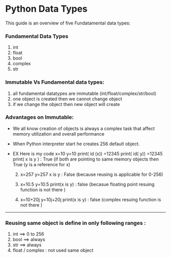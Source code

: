 # Python Data Types

This guide is an overview of five Fundatamental data types:

### Fundamental Data Types

1. int
2. float
3. bool
4. complex
5. str

### Immutable Vs Fundamental data types:
1. all fundamental datatypes are immutable (int/float/complex/str/bool)
2. one object is created then we cannot change object
3. if we change the object then new object will create

### Advantages on Immutable: 
- We all know creation of objects is always a complex task that affect memory utilization and overall performance
- When Python interpreter start he creates 256 default object.
- EX 
Here is my code
  x=10
  y=10
  print( id (x)) =12345
  print( id( y)) =12345
  print( x is y ) : True (if both are pointing to same memory objects then True (y is a reference for x) 

   2. x=257
      y=257
      x is y : False (because reusing is applicable for 0-256)
   
   3. x=10.5
      y=10.5
      print(x is y) : false (becasue floating point resuing function is not there )
      
   4. x=10+20j
      y=10j+20j 
      print(x is y) : false (complex resuing function is not there )
---      
### Reusing same object is define in only following ranges :
1. int  ==> 0 to 256
2. bool ==> always
3. str  ==> always 
4. float / complex : not used same object


      
